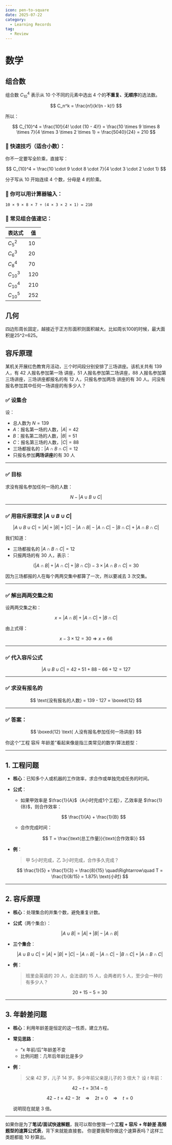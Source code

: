 ```yaml
---
icon: pen-to-square
date: 2025-07-22
category:
  - Learning Records
tag:
  - Review
---
```


# 数学

## 组合数

组合数 $C_{10}^4$ 表示从 10 个不同的元素中选出 4 个的**不重复、无顺序**的选法数。

$$
C_n^k = \frac{n!}{k!(n - k)!}
$$

所以：

$$
C_{10}^4 = \frac{10!}{4! \cdot (10 - 4)!} = \frac{10 \times 9 \times 8 \times 7}{4 \times 3 \times 2 \times 1} = \frac{5040}{24} = 210
$$

### 🧠 快速技巧（适合小数）：

你不一定要写全阶乘，直接写：

$$
C_{10}^4 = \frac{10 \cdot 9 \cdot 8 \cdot 7}{4 \cdot 3 \cdot 2 \cdot 1}
$$

分子写从 10 开始连续 4 个数，分母是 4 的阶乘。

### 🧮 你可以用计算器输入：

`10 × 9 × 8 × 7 ÷ (4 × 3 × 2 × 1) = 210`

### 📌 常见组合值速记：

| 表达式        | 值   |
| ---------- | --- |
| $C_5^2$    | 10  |
| $C_6^3$    | 20  |
| $C_8^4$    | 70  |
| $C_10^3$   | 120 |
| $C_{10}^4$ | 210 |
| $C_{10}^5$ | 252 |

## 几何

四边形周长固定，越接近于正方形面积则面积越大。比如周长100的时候，最大面积是25^2=625。

## 容斥原理
某机关开展红色教育月活动，三个时间段分别安排了三场讲座。该机关共有 139 人，有 42 人报名参加第一场
讲座，51 人报名参加第二场讲座，88 人报名参加第三场讲座，三场讲座都报名的有 12 人，只报名参加两场
讲座的有 30 人。问没有报名参加其中任何一场讲座的有多少人？

### ✅ 设集合

设：

* 总人数为 $N = 139$
* $A$：报名第一场的人数，$|A| = 42$
* $B$：报名第二场的人数，$|B| = 51$
* $C$：报名第三场的人数，$|C| = 88$
* 三场都报名的：$|A \cap B \cap C| = 12$
* 只报名参加**两场讲座**的有 30 人

---

### ✅ 目标

求没有报名参加任何一场的人数：

$$
N - |A \cup B \cup C|
$$

---

### ✅ 用容斥原理求 $|A \cup B \cup C|$

$$
|A \cup B \cup C| = |A| + |B| + |C| - |A \cap B| - |A \cap C| - |B \cap C| + |A \cap B \cap C|
$$

我们知道：

* 三场都报名的 $|A \cap B \cap C| = 12$
* 只报两场的有 30 人，表示：

$$
(|A \cap B| + |A \cap C| + |B \cap C|) - 3 \times |A \cap B \cap C| = 30
$$

因为三场都报的人在每个两两交集中都算了一次，所以要减去 3 次交集。

---

### ✅ 解出两两交集之和

设两两交集之和：

$$
x = |A \cap B| + |A \cap C| + |B \cap C|
$$

由上式得：

$$
x - 3 \times 12 = 30 \Rightarrow x = 66
$$

---

### ✅ 代入容斥公式

$$
|A \cup B \cup C| = 42 + 51 + 88 - 66 + 12 = 127
$$

---

### ✅ 求没有报名的

$$
\text{没有报名的人数} = 139 - 127 = \boxed{12}
$$

---

### ✅ 答案：

$$
\boxed{12} \text{ 人没有报名参加任何一场讲座}
$$


你这个“工程 容斥 年龄差”看起来像是指三类常见的数学/算法题型：

---

## 1. **工程问题**

* **核心**：已知多个人或机器的工作效率，求合作或单独完成任务的时间。
* **公式**：

  * 如果甲效率是 $\frac{1}{A}$（A小时完成1个工程），乙效率是 $\frac{1}{B}$，则合作效率：

    $$
    \frac{1}{A} + \frac{1}{B}
    $$
  * 合作完成时间：

    $$
    T = \frac{\text{总工作量}}{\text{合作效率}}
    $$
* **例**：

  > 甲 5小时完成，乙 3小时完成，合作多久完成？

  $$
  \frac{1}{5} + \frac{1}{3} = \frac{8}{15} \quad\Rightarrow\quad T = \frac{1}{8/15} = 1.875\ \text{小时}
  $$

---

## 2. **容斥原理**

* **核心**：处理集合的并集个数，避免重复计数。
* **公式**（两个集合）：

  $$
  |A \cup B| = |A| + |B| - |A \cap B|
  $$
* **三个集合**：

  $$
  |A \cup B \cup C| = |A| + |B| + |C| - |A\cap B| - |A\cap C| - |B\cap C| + |A\cap B\cap C|
  $$
* **例**：

  > 班里会英语的 20 人，会法语的 15 人，会两者的 5 人，至少会一种的有多少人？

  $$
  20 + 15 - 5 = 30
  $$

---

## 3. **年龄差问题**

* **核心**：利用年龄差是恒定的这一性质，建立方程。
* **常见思路**：

  * “x 年前/后”年龄差不变
  * 比例问题：几年后年龄比是多少
* **例**：

  > 父亲 42 岁，儿子 14 岁。多少年前父亲是儿子的 3 倍大？
  > 设 $t$ 年前：

  $$
  42 - t = 3(14 - t)
  $$

  $$
  42 - t = 42 - 3t \quad\Rightarrow\quad 2t = 0 \quad\Rightarrow\quad t = 0
  $$

  说明现在就是 3 倍。

---

如果你是为了**笔试/面试快速解题**，我可以帮你整理一个**工程 + 容斥 + 年龄差 高频题型的速算公式表**，背下来就能直接套。
你是要我帮你做这个速算表吗？这样三类题都能 10 秒算出。
